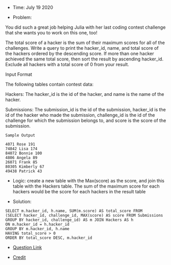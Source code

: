 * Time: July 19 2020

* Problem:

You did such a great job helping Julia with her last coding contest challenge that she wants you to work on this one, too!

The total score of a hacker is the sum of their maximum scores for all of the challenges. Write a query to print the hacker_id, name, and total score of the hackers ordered by the descending score. If more than one hacker achieved the same total score, then sort the result by ascending hacker_id. Exclude all hackers with a total score of 0 from your result.

Input Format

The following tables contain contest data:

Hackers: The hacker_id is the id of the hacker, and name is the name of the hacker. 

Submissions: The submission_id is the id of the submission, hacker_id is the id of the hacker who made the submission, challenge_id is the id of the challenge for which the submission belongs to, and score is the score of the submission. 

```
Sample Output

4071 Rose 191
74842 Lisa 174
84072 Bonnie 100
4806 Angela 89
26071 Frank 85
80305 Kimberly 67
49438 Patrick 43
```

* Logic: create a new table with the Max(score) as the score, and join this table with the Hackers table. The sum of the maximum score for each hackers
  would be the score for each hackers in the result table
  
* Solution:

```
SELECT m.hacker_id, h.name, SUM(m.score) AS total_score FROM
(SELECT hacker_id, challenge_id, MAX(score) AS score FROM Submissions
GROUP BY hacker_id, challenge_id) AS m JOIN Hackers AS h
ON m.hacker_id = h.hacker_id
GROUP BY m.hacker_id, h.name
HAVING total_score > 0
ORDER BY total_score DESC, m.hacker_id
```

* [Question Link](https://www.hackerrank.com/challenges/contest-leaderboard/problem?h_r=next-challenge&h_v=zen)

* [Credit](https://nifannn.github.io/2017/10/24/SQL-Notes-Hackerrank-Contest-Leaderboard/)


